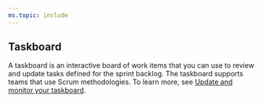 ```yaml
---
ms.topic: include
---
```


## Taskboard

A taskboard is an interactive board of work items that you can use to review and update tasks defined for the sprint backlog. The taskboard supports teams that use Scrum methodologies. To learn more, see [Update and monitor your taskboard](/azure/devops/boards/sprints/task-board).
